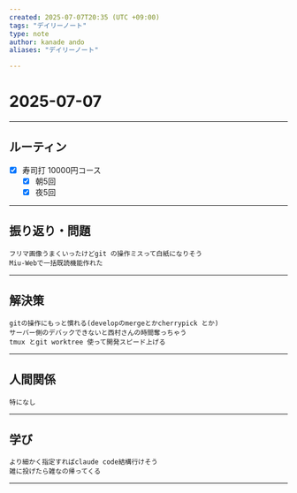 ```yaml
---
created: 2025-07-07T20:35 (UTC +09:00)
tags: "デイリーノート"
type: note
author: kanade ando
aliases: "デイリーノート"

---
```


# 2025-07-07
---
## ルーティン
- [x] 寿司打 10000円コース
	- [x] 朝5回
	- [x] 夜5回
---
## 振り返り・問題
```plain text
フリマ画像うまくいったけどgit の操作ミスって白紙になりそう
Miu-Webで一括既読機能作れた

```
---
## 解決策
```plain text
gitの操作にもっと慣れる(developのmergeとかcherrypick とか)
サーバー側のデバックできないと西村さんの時間奪っちゃう
tmux とgit worktree 使って開発スピード上げる
```
---
## 人間関係
```plain text
特になし
```
---
## 学び
```plain text
より細かく指定すればclaude code結構行けそう
雑に投げたら雑なの帰ってくる
```
---

